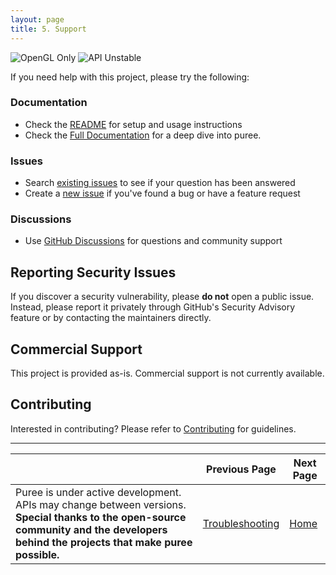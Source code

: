 ```yaml
---
layout: page
title: 5. Support
---
```


<img src="https://img.shields.io/badge/OpenGL%20Backend-ONLY-orange?style=flat-square" alt="OpenGL Only"/>
<img src="https://img.shields.io/badge/API-UNSTABLE-red?style=flat-square" alt="API Unstable"/>

If you need help with this project, please try the following:

### Documentation

- Check the [README](README.md) for setup and usage instructions
- Check the [Full Documentation](https://nicolaiprodromov.github.io/puree/) for a deep dive into puree.

### Issues

- Search [existing issues](../../issues) to see if your question has been answered
- Create a [new issue](../../issues/new) if you've found a bug or have a feature request

### Discussions

- Use [GitHub Discussions](../../discussions) for questions and community support

## Reporting Security Issues

If you discover a security vulnerability, please **do not** open a public issue. Instead, please report it privately through GitHub's Security Advisory feature or by contacting the maintainers directly.

## Commercial Support

This project is provided as-is. Commercial support is not currently available.

## Contributing

Interested in contributing? Please refer to [Contributing](CONTRIBUTING.md) for guidelines.

---

|  | Previous Page | Next Page |
|----------|----------|------|
| Puree is under active development. APIs may change between versions. **Special thanks to the open-source community and the developers behind the projects that make puree possible.** | [Troubleshooting](TROUBLESHOOTING.md) | [Home](index.md) |